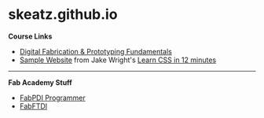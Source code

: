 # skeatz.github.io
**Course Links**
* [Digital Fabrication & Prototyping Fundamentals](https://skeatz.github.io/DigitalFab-PrototypingFundamentals/)
* [Sample Website](https://skeatz.github.io/DFabWeb) from Jake Wright's [Learn CSS in 12 minutes](https://www.youtube.com/watch?v=0afZj1G0BIE)

---
**Fab Academy Stuff**
* [FabPDI Programmer](https://skeatz.github.io/FabPDI/)
* [FabFTDI](https://skeatz.github.io/FabFTDI)
